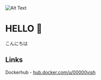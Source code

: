 ![Alt Text](https://media0.giphy.com/media/SwImQhtiNA7io/200w.gif)

# HELLO 👋

こんにちは

## Links 
Dockerhub - [hub.docker.com/u/00000vish](https://hub.docker.com/u/00000vish)
